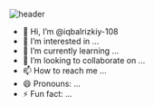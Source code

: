 ![header](https://github.com/user-attachments/assets/3af5c27c-279b-4d4b-8e5c-d9a213aacf4f)
- 👋 Hi, I’m @iqbalrizkiy-108
- 👀 I’m interested in ...
- 🌱 I’m currently learning ...
- 💞️ I’m looking to collaborate on ...
- 📫 How to reach me ...
- 😄 Pronouns: ...
- ⚡ Fun fact: ...

<!---
iqbalrizkiy-108/iqbalrizkiy-108 is a ✨ special ✨ repository because its `README.md` (this file) appears on your GitHub profile.
You can click the Preview link to take a look at your changes.
--->
